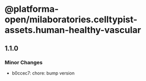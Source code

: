 # @platforma-open/milaboratories.celltypist-assets.human-healthy-vascular

## 1.1.0

### Minor Changes

- b0ccec7: chore: bump version
